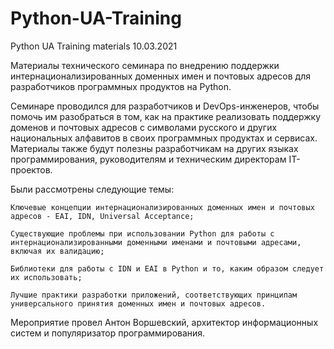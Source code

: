 # Python-UA-Training
Python UA Training materials 10.03.2021

Материалы технического семинара по внедрению поддержки интернационализированных доменных имен и почтовых адресов для разработчиков программных продуктов на Python.

Семинаре проводился для разработчиков и DevOps-инженеров, чтобы помочь им разобраться в том, как на практике реализовать поддержку доменов и почтовых адресов с символами русского и других национальных алфавитов в своих программных продуктах и сервисах. Материалы также будут полезны разработчикам на других языках программирования, руководителям и техническим директорам IT-проектов.

Были рассмотрены следующие темы:

    Ключевые концепции интернационализированных доменных имен и почтовых адресов - EAI, IDN, Universal Acceptance;

    Существующие проблемы при использовании Python для работы с интернационализированными доменными именами и почтовыми адресами, включая их валидацию;

    Библиотеки для работы с IDN и EAI в Python и то, каким образом следует их использовать;

    Лучшие практики разработки приложений, соответствующих принципам универсального принятия доменных имен и почтовых адресов.

Мероприятие провел Антон Воршевский, архитектор информационных систем и популяризатор программирования.
